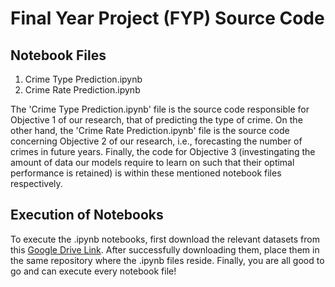 # Final Year Project (FYP) Source Code

## Notebook Files

1. Crime Type Prediction.ipynb
2. Crime Rate Prediction.ipynb

The 'Crime Type Prediction.ipynb' file is the source code responsible for Objective 1 of our research, that of predicting the type of crime. On the other hand, the 'Crime Rate Prediction.ipynb' file is the source code concerning Objective 2 of our research, i.e., forecasting the number of crimes in future years. Finally, the code for Objective 3 (investingating the amount of data our models require to learn on such that their optimal performance is retained) is within these mentioned notebook files respectively.

## Execution of Notebooks

To execute the .ipynb notebooks, first download the relevant datasets from this [Google Drive Link](https://drive.google.com/drive/u/0/folders/1ztXf2oH_vbn_BkMrEhwCu-GEzoHs7xBz). After successfully downloading them, place them in the same repository where the .ipynb files reside. Finally, you are all good to go and can execute every notebook file!
